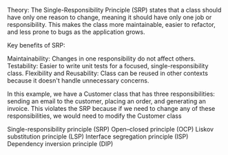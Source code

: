 Theory:
The Single-Responsibility Principle (SRP) states that a class should have only one reason to change, meaning it should have only one job or responsibility. This makes the class more maintainable, easier to refactor, and less prone to bugs as the application grows.

Key benefits of SRP:

Maintainability: Changes in one responsibility do not affect others.
Testability: Easier to write unit tests for a focused, single-responsibility class.
Flexibility and Reusability: Class can be reused in other contexts because it doesn't handle unnecessary concerns.


In this example, we have a Customer class that has three responsibilities: sending an email to the customer, placing an order, and generating an invoice. This violates the SRP because if we need to change any of these responsibilities, we would need to modify the Customer class

Single-responsibility principle (SRP)
Open–closed principle (OCP)
Liskov substitution principle (LSP)
Interface segregation principle (ISP)
Dependency inversion principle (DIP)